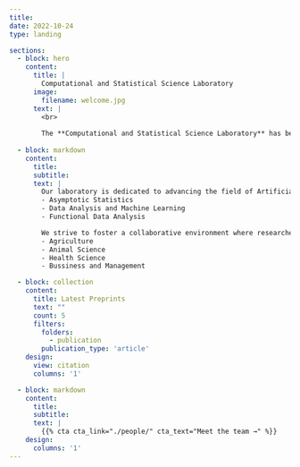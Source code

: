 ```yaml
---
title:
date: 2022-10-24
type: landing

sections:
  - block: hero
    content:
      title: |
        Computational and Statistical Science Laboratory
      image:
        filename: welcome.jpg
      text: |
        <br>
        
        The **Computational and Statistical Science Laboratory** has been a center of excellence for computational and statistical science research, teaching, and practice since its founding in 2024.
   
  - block: markdown
    content:
      title:
      subtitle:
      text: |
        Our laboratory is dedicated to advancing the field of Artificial Intelligence through cutting-edge research and practical applications. We focus on:
        - Asymptotic Statistics
        - Data Analysis and Machine Learning
        - Functional Data Analysis

        We strive to foster a collaborative environment where researchers and students can innovate and excel in their respective areas of expertise.
        - Agriculture
        - Animal Science
        - Health Science
        - Bussiness and Management

  - block: collection
    content:
      title: Latest Preprints
      text: ""
      count: 5
      filters:
        folders:
          - publication
        publication_type: 'article'
    design:
      view: citation
      columns: '1'

  - block: markdown
    content:
      title:
      subtitle:
      text: |
        {{% cta cta_link="./people/" cta_text="Meet the team →" %}}
    design:
      columns: '1'
---
```

